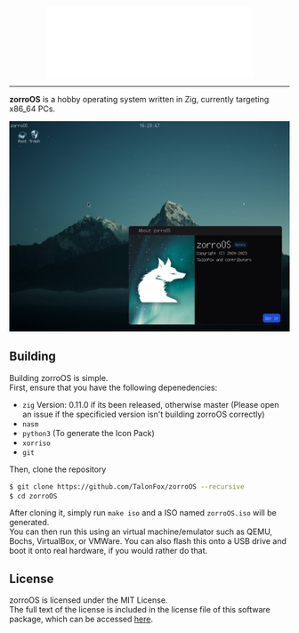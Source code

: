 <p align="center"><img align="center" src="files/zorroOS Banner.svg" width="371px"></p>

---

**zorroOS** is a hobby operating system written in Zig, currently targeting x86_64 PCs.

![They say that a picture is worth a thousand words, this picture on the other hand is only worth, like, two words](docs/Desktop.png)

## Building

Building zorroOS is simple.    
First, ensure that you have the following depenedencies:
- `zig` Version: 0.11.0 if its been released, otherwise master (Please open an issue if the specificied version isn't building zorroOS correctly)
- `nasm`
- `python3` (To generate the Icon Pack)
- `xorriso`
- `git`

Then, clone the repository
```sh
$ git clone https://github.com/TalonFox/zorroOS --recursive
$ cd zorroOS
```
After cloning it, simply run `make iso` and a ISO named `zorroOS.iso` will be generated.    
You can then run this using an virtual machine/emulator such as QEMU, Bochs, VirtualBox, or VMWare.
You can also flash this onto a USB drive and boot it onto real hardware, if you would rather do that.

## License

zorroOS is licensed under the MIT License.    
The full text of the license is included in the license file of this software package, which can be accessed [here](COPYING).
